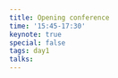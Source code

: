 ```yaml
---
title: Opening conference  
time: '15:45-17:30'  
keynote: true  
special: false  
tags: day1  
talks:  
---
```

